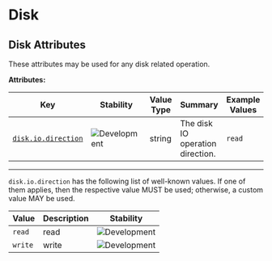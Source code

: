 <!-- NOTE: THIS FILE IS AUTOGENERATED. DO NOT EDIT BY HAND. -->
<!-- see templates/registry/markdown/attribute_namespace.md.j2 -->

# Disk

## Disk Attributes

These attributes may be used for any disk related operation.

**Attributes:**

| Key | Stability | Value Type | Summary | Example Values |
|---|---|---|---|---|
| <a id="disk-io-direction" href="#disk-io-direction">`disk.io.direction`</a> | ![Development](https://img.shields.io/badge/-development-blue) | string | The disk IO operation direction. | `read` |

---

`disk.io.direction` has the following list of well-known values. If one of them applies, then the respective value MUST be used; otherwise, a custom value MAY be used.

| Value  | Description | Stability |
|---|---|---|
| `read` | read | ![Development](https://img.shields.io/badge/-development-blue) |
| `write` | write | ![Development](https://img.shields.io/badge/-development-blue) |
